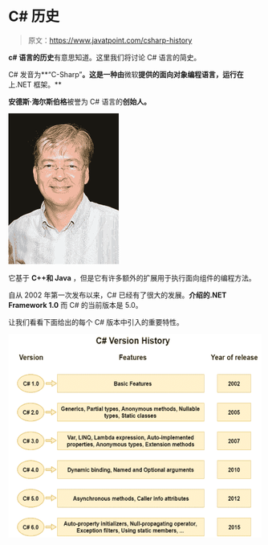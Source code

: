 # C# 历史

> 原文：<https://www.javatpoint.com/csharp-history>

**c# 语言的历史**有意思知道。这里我们将讨论 C# 语言的简史。

C# 发音为**“C-Sharp”**。这是一种由**微软**提供的面向对象编程语言，运行在**上.NET 框架。**

**安德斯·海尔斯伯格**被誉为 C# 语言的**创始人。**

![CSHARP History 1](img/757a8675c962c0280740728c7e2e0c3d.png)

它基于 **C++和 Java** ，但是它有许多额外的扩展用于执行面向组件的编程方法。

自从 2002 年第一次发布以来，C# 已经有了很大的发展。**介绍的.NET Framework 1.0** 而 C# 的当前版本是 5.0。

让我们看看下面给出的每个 C# 版本中引入的重要特性。

![CSHARP History 2](img/24ef03167c312fbfc44231e5278e5abe.png)